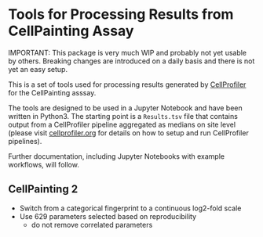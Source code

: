 # Tools for Processing Results from CellPainting Assay

IMPORTANT: This package is very much WIP and probably not yet usable by others. Breaking changes are introduced on a daily basis and there is not yet an easy setup.

This is a set of tools used for processing results generated by [CellProfiler](https://cellprofiler.org) for the CellPainting asssay.

The tools are designed to be used in a Jupyter Notebook and have been written in Python3.
The starting point is a `Results.tsv` file that contains output from a CellProfiler pipeline aggregated as medians on site level (please visit [cellprofiler.org](https://cellprofiler.org/) for details on how to setup and run CellProfiler pipelines).

Further documentation, including Jupyter Notebooks with example workflows, will follow.

## CellPainting 2
* Switch from a categorical fingerprint to a continuous log2-fold scale
* Use 629 parameters selected based on reproducibility
    - do not remove correlated parameters
